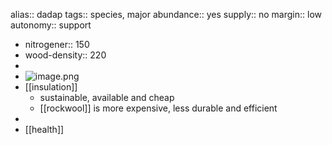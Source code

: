 alias:: dadap
tags:: species, major
abundance:: yes
supply:: no
margin:: low
autonomy:: support

- nitrogener:: 150
- wood-density:: 220
-
- ![image.png](https://peach-geographical-bat-397.mypinata.cloud/ipfs/QmfUNzDqjU1M5MmmV2VYd5P7A3AumxBJ164LGM6CXdrRp8)
- [[insulation]]
	- sustainable, available and cheap
	- [[rockwool]] is more expensive, less durable and efficient
-
- [[health]]